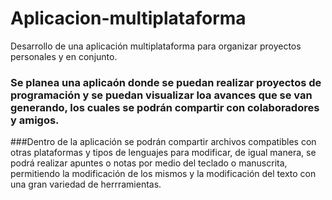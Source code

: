 # Aplicacion-multiplataforma
Desarrollo de una aplicación multiplataforma para organizar proyectos personales y en conjunto. 

### Se planea una aplicaón donde se puedan realizar proyectos de programación y se puedan visualizar loa avances que se van generando, los cuales se podrán compartir con colaboradores y amigos.

###Dentro de la aplicación se podrán compartir archivos compatibles con otras plataformas y tipos de lenguajes para modificar, de igual manera, se podrá realizar apuntes o notas por medio del teclado o manuscrita, permitiendo la modificación de los mismos y la modificación del texto con una gran variedad de herrramientas. 

